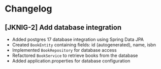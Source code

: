 # Changelog

## [JKNIG-2] Add database integration
- Added postgres 17 database integration using Spring Data JPA
- Created `BookEntity` containing fields: id (autogenerated), name, isbn
- Implemented `BookRepository` for database access
- Refactored `BookService` to retrieve books from the database
- Added application.properties for database configuration
